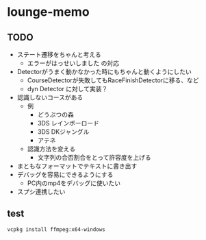 # lounge-memo

## TODO

- ステート遷移をちゃんと考える
  - エラーがはっせいしました の対応
- Detectorがうまく動かなかった時にもちゃんと動くようにしたい
  - CourseDetectorが失敗してもRaceFinishDetectorに移る、など
  - dyn Detector に対して実装？
- 認識しないコースがある
  - 例
    - どうぶつの森
    - 3DS レインボーロード
    - 3DS DKジャングル
    - アテネ
  - 認識方法を変える
    - 文字列の合否割合をとって許容度を上げる
- まともなフォーマットでテキストに書き出す
- デバッグを容易にできるようにする
  - PC内のmp4をデバッグに使いたい
- スプシ連携したい


## test

```
vcpkg install ffmpeg:x64-windows
```

